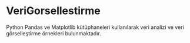 # VeriGorsellestirme
 Python Pandas ve Matplotlib kütüphaneleri kullanılarak veri analizi ve veri görselleştirme örnekleri bulunmaktadır.

